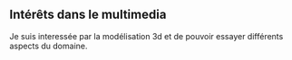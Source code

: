 ## **Intérêts dans le multimedia**
Je suis interessée par la modélisation 3d et de pouvoir essayer différents aspects du domaine.
